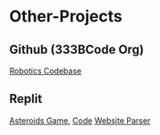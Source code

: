 # Other-Projects

## Github (333BCode Org)
[Robotics Codebase](https://github.com/333BCode/2021-2022-Season-Code)

## Replit
[Asteroids Game](https://asteroids-with-mods.alebro6.repl.co/), [Code](https://replit.com/@alebro6/Asteroids-with-Mods)
[Website Parser](https://replit.com/@alebro6/IncompleteStaticMedian)
